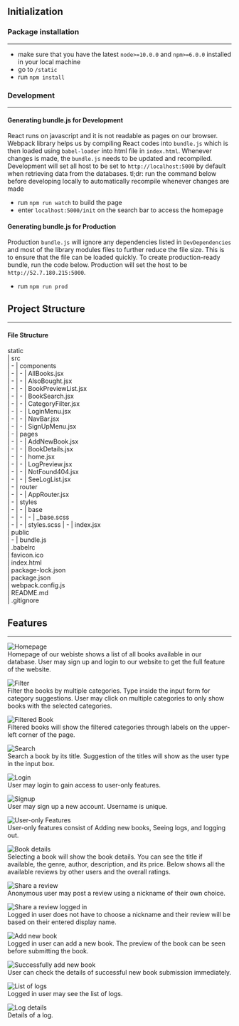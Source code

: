 ## Initialization
### Package installation
-----
- make sure that you have the latest `node>=10.0.0` and `npm>=6.0.0` installed in your local machine
- go to `/static`
- run `npm install`

### Development
-----
#### Generating bundle.js for Development
React runs on javascript and it is not readable as pages on our browser. Webpack library helps us by compiling React codes into `bundle.js` which is then loaded using `babel-loader` into html file in `index.html`. Whenever changes is made, the `bundle.js` needs to be updated and recompiled. Development will set all host to be set to `http://localhost:5000` by default when retrieving data from the databases.
tl;dr: run the command below before developing locally to automatically recompile whenever changes are made
- run `npm run watch` to build the page  
- enter `localhost:5000/init` on the search bar to access the homepage  

#### Generating bundle.js for Production
Production `bundle.js` will ignore any dependencies listed in `DevDependencies` and most of the library modules files to further reduce the file size. This is to ensure that the file can be loaded quickly. To create production-ready bundle, run the code below. Production will set the host to be `http://52.7.180.215:5000`.
- run `npm run prod`  


## Project Structure
-----
#### File Structure
static  
| src  
| - | components  
| - | - | AllBooks.jsx  
| - | - | AlsoBought.jsx  
| - | - | BookPreviewList.jsx  
| - | - | BookSearch.jsx  
| - | - | CategoryFilter.jsx  
| - | - | LoginMenu.jsx  
| - | - | NavBar.jsx  
| - | - | SignUpMenu.jsx  
| - | pages  
| - | - | AddNewBook.jsx  
| - | - | BookDetails.jsx  
| - | - | home.jsx  
| - | - | LogPreview.jsx  
| - | - | NotFound404.jsx  
| - | - | SeeLogList.jsx  
| - | router  
| - | - | AppRouter.jsx  
| - | styles  
| - | - | base  
| - | - | - | _base.scss  
| - | - | styles.scss
| - | index.jsx  
| public  
| - | bundle.js  
| .babelrc  
| favicon.ico  
| index.html  
| package-lock.json  
| package.json  
| webpack.config.js    
| README.md  
| .gitignore  

## Features
-----
![Homepage](/static/images/01.png)  
Homepage of our webiste shows a list of all books available in our database. User may sign up and login to our website to get the full feature of the website.  

![Filter](/static/images/02.png)  
Filter the books by multiple categories. Type inside the input form for category suggestions. User may click on multiple categories to only show books with the selected categories.  

![Filtered Book](/static/images/07.png)  
Filtered books will show the filtered categories through labels on the upper-left corner of the page.  

![Search](/static/images/03.png)  
Search a book by its title. Suggestion of the titles will show as the user type in the input box.  

![Login](/static/images/04.png)  
User may login to gain access to user-only features.  

![Signup](/static/images/06.png)  
User may sign up a new account. Username is unique.  

![User-only Features](/static/images/05.png)  
User-only features consist of Adding new books, Seeing logs, and logging out.  

![Book details](/static/images/09.png)  
Selecting a book will show the book details. You can see the title if available, the genre, author, description, and its price. Below shows all the available reviews by other users and the overall ratings.  

![Share a review](/static/images/10.png)  
Anonymous user may post a review using a nickname of their own choice.  

![Share a review logged in](/static/images/08.png)  
Logged in user does not have to choose a nickname and their review will be based on their entered display name.  

![Add new book](/static/images/11.png)  
Logged in user can add a new book. The preview of the book can be seen before submitting the book.  

![Successfully add new book](/static/images/14.png)  
User can check the details of successful new book submission immediately.  

![List of logs](/static/images/12.png)  
Logged in user may see the list of logs.  

![Log details](/static/images/13.png)  
Details of a log.  

